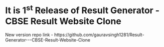 <h1>It is 1<sup>st</sup> Release of Result Generator - CBSE Result Website Clone</h1>
<p>New version repo link  - https://github.com/gauravsingh1281/Result-Generator---CBSE-Result-Website-Clone</p>

